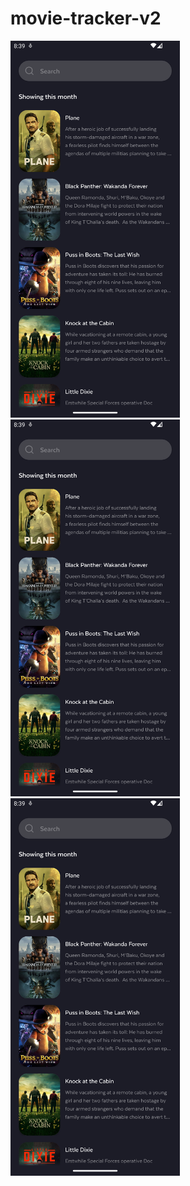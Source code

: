 # movie-tracker-v2



<img src="https://github.com/haliltprkk/android-clean-architechture-movie-application/blob/master/screenShots/homePage.png" width="271"> <img src="https://github.com/haliltprkk/android-clean-architechture-movie-application/blob/master/screenShots/homePage.png" width="271"> <img src="https://github.com/haliltprkk/android-clean-architechture-movie-application/blob/master/screenShots/homePage.png" width="271">
